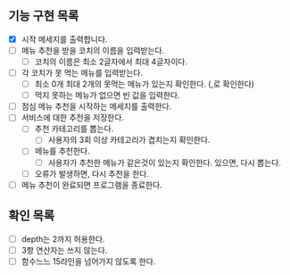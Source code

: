 ## 기능 구현 목록
- [X] 시작 메세지를 출력합니다.
- [ ] 메뉴 추천을 받을 코치의 이름을 입력받는다. 
  - [ ] 코치의 이름은 최소 2글자에서 최대 4글자이다. 
- [ ] 각 코치가 못 먹는 메뉴를 입력받는다. 
  - [ ] 최소 0개 최대 2개의 못먹는 메뉴가 있는지 확인한다. (,로 확인한다)
  - [ ] 먹지 못하는 메뉴가 없으면 빈 값을 입력한다. 
- [ ] 점심 메뉴 추천을 시작하는 메세지를 출력한다. 
- [ ] 서비스에 대한 추천을 저장한다.
  - [ ] 추천 카테고리를 뽑는다. 
    - [ ] 사용자의 3회 이상 카테고리가 겹치는지 확인한다.
  - [ ] 메뉴를 추천한다. 
    - [ ] 사용자가 추천한 메뉴가 같은것이 있는지 확인한다. 있으면, 다시 뽑는다. 
  - [ ] 오류가 발생하면, 다시 추천을 한다.
- [ ] 메뉴 추천이 완료되면 프로그램을 종료한다. 

## 확인 목록
- [ ] depth는 2까지 허용한다. 
- [ ] 3항 연산자는 쓰지 않는다. 
- [ ] 함수느느 15라인을 넘어가지 않도록 한다. 
